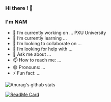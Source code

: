 ### Hi there ! 👋
### I'm NAM 
- 🔭 I’m currently working on ... PXU University
- 🌱 I’m currently learning ...
- 👯 I’m looking to collaborate on ...
- 🤔 I’m looking for help with ...
- 💬 Ask me about ...
- 📫 How to reach me: ...
- 😄 Pronouns: ...
- ⚡ Fun fact: ...

![Anurag's github stats](https://github-readme-stats.vercel.app/api?username=trinhnam12345z&show_icons=true&theme=dark)

[![ReadMe Card](https://github-readme-stats.vercel.app/api/pin/?username=trinhnam12345z&repo=github-readme-stats)](https://github.com/anuraghazra/github-readme-stats)
